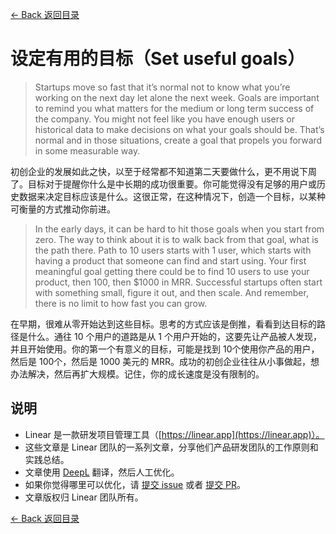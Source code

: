 [<- Back 返回目录](README.md)

# 设定有用的目标（Set useful goals）

> Startups move so fast that it’s normal not to know what you’re working on the next day let alone the next week. Goals are important to remind you what matters for the medium or long term success of the company. You might not feel like you have enough users or historical data to make decisions on what your goals should be. That’s normal and in those situations, create a goal that propels you forward in some measurable way.

初创企业的发展如此之快，以至于经常都不知道第二天要做什么，更不用说下周了。目标对于提醒你什么是中长期的成功很重要。你可能觉得没有足够的用户或历史数据来决定目标应该是什么。这很正常，在这种情况下，创造一个目标，以某种可衡量的方式推动你前进。

> In the early days, it can be hard to hit those goals when you start from zero. The way to think about it is to walk back from that goal, what is the path there. Path to 10 users starts with 1 user, which starts with having a product that someone can find and start using. Your first meaningful goal getting there could be to find 10 users to use your product, then 100, then $1000 in MRR. Successful startups often start with something small, figure it out, and then scale. And remember, there is no limit to how fast you can grow.

在早期，很难从零开始达到这些目标。思考的方式应该是倒推，看看到达目标的路径是什么。通往 10 个用户的道路是从 1 个用户开始的，这要先让产品被人发现，并且开始使用。你的第一个有意义的目标，可能是找到 10个使用你产品的用户，然后是 100个，然后是 1000 美元的 MRR。成功的初创企业往往从小事做起，想办法解决，然后再扩大规模。记住，你的成长速度是没有限制的。

## 说明

* Linear 是一款研发项目管理工具（[https://linear.app](https://linear.app)）。
* 这些文章是 Linear 团队的一系列文章，分享他们产品研发团队的工作原则和实践总结。
* 文章使用 [DeepL](https://www.deepl.com/translator) 翻译，然后人工优化。
* 如果你觉得哪里可以优化，请 [提交 issue](https://github.com/flanker/linear-method-zh-cn/issues/new) 或者 [提交 PR](https://github.com/flanker/linear-method-zh-cn/pulls)。
* 文章版权归 Linear 团队所有。

[<- Back 返回目录](README.md)
